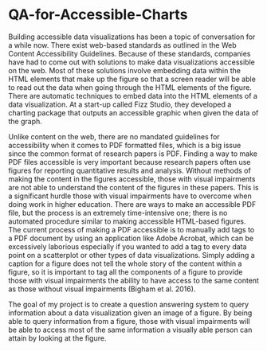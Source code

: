 # QA-for-Accessible-Charts

Building accessible data visualizations has been a topic of conversation for a while now.
There exist web-based standards as outlined in the Web Content Accessibility
Guidelines. Because of these standards, companies have had to come out with
solutions to make data visualizations accessible on the web. Most of these solutions
involve embedding data within the HTML elements that make up the figure so that a
screen reader will be able to read out the data when going through the HTML elements
of the figure. There are automatic techniques to embed data into the HTML elements of
a data visualization. At a start-up called Fizz Studio, they developed a charting package
that outputs an accessible graphic when given the data of the graph.


Unlike content on the web, there are no mandated guidelines for accessibility when it
comes to PDF formatted files, which is a big issue since the common format of research
papers is PDF. Finding a way to make PDF files accessible is very important because
research papers often use figures for reporting quantitative results and analysis. Without
methods of making the content in the figures accessible, those with visual impairments
are not able to understand the content of the figures in these papers. This is a
significant hurdle those with visual impairments have to overcome when doing work in
higher education. There are ways to make an accessible PDF file, but the process is an
extremely time-intensive one; there is no automated procedure similar to making
accessible HTML-based figures. The current process of making a PDF accessible is to
manually add tags to a PDF document by using an application like Adobe Acrobat,
which can be excessively laborious especially if you wanted to add a tag to every data
point on a scatterplot or other types of data visualizations. Simply adding a caption for a
figure does not tell the whole story of the content within a figure, so it is important to tag
all the components of a figure to provide those with visual impairments the ability to
have access to the same content as those without visual impairments (Bigham et al.
2016).


The goal of my project is to create a question answering system to query information
about a data visualization given an image of a figure. By being able to query information
from a figure, those with visual impairments will be able to access most of the same
information a visually able person can attain by
looking at the figure.

